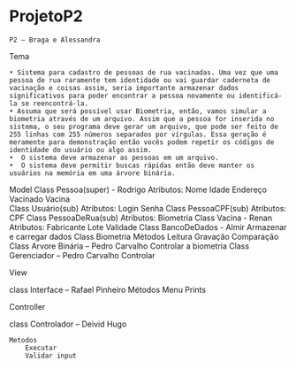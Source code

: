 # ProjetoP2
 
	P2 – Braga e Alessandra
	
Tema

    • Sistema para cadastro de pessoas de rua vacinadas. Uma vez que uma pessoa de rua raramente tem identidade ou vai guardar caderneta de vacinação e coisas assim, seria importante armazenar dados significativos para poder encontrar a pessoa novamente ou identificá-la se reencontrá-la.
    • Assuma que será possível usar Biometria, então, vamos simular a biometria através de um arquivo. Assim que a pessoa for inserida no sistema, o seu programa deve gerar um arquivo, que pode ser feito de 255 linhas com 255 números separados por vírgulas. Essa geração é meramente para demonstração então vocês podem repetir os códigos de identidade do usuário ou algo assim.
    •  O sistema deve armazenar as pessoas em um arquivo.
    •  O sistema deve permitir buscas rápidas então deve manter os usuários na memória em uma árvore binária.



Model
	Class Pessoa(super) - Rodrigo
		Atributos:
			Nome
			Idade
			Endereço
			Vacinado
			Vacina			
Class Usuário(sub)
	Atributos:
		Login
		Senha
Class PessoaCPF(sub)
	Atributos:
		CPF
Class PessoaDeRua(sub)
	Atributos:
		Biometria
Class Vacina - Renan
	Atributos:
		Fabricante
		Lote
		Validade
Class BancoDeDados - Almir
	Armazenar e carregar dados
Class Biometria
	Métodos
		Leitura
		Gravação
		Comparação
Class Arvore Binária – Pedro Carvalho
	Controlar a biometria
Class Gerenciador – Pedro Carvalho
	Controlar



View

class Interface – Rafael Pinheiro
	Métodos 
		Menu
		Prints



Controller

class Controlador – Deivid Hugo

	Metodos
		Executar
		Validar input